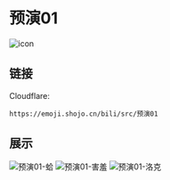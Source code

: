 # 预演01
![icon](https://emoji.shojo.cn/bili/src/预演01/icon.png)
## 链接
Cloudflare:
```
https://emoji.shojo.cn/bili/src/预演01
```
## 展示
![预演01-蛤](https://emoji.shojo.cn/bili/src/预演01/预演01-蛤.png)
![预演01-害羞](https://emoji.shojo.cn/bili/src/预演01/预演01-害羞.png)
![预演01-洛克](https://emoji.shojo.cn/bili/src/预演01/预演01-洛克.png)
